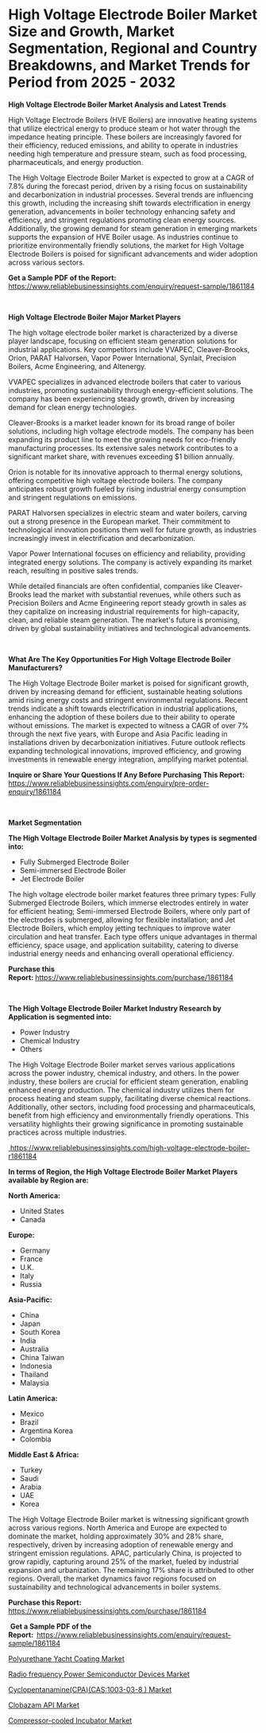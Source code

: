 <p><h1>High Voltage Electrode Boiler Market Size and Growth, Market Segmentation, Regional and Country Breakdowns, and Market Trends for Period from 2025 -  2032</h1></p><p><strong>High Voltage Electrode Boiler Market Analysis and Latest Trends</strong></p>
<p><p>High Voltage Electrode Boilers (HVE Boilers) are innovative heating systems that utilize electrical energy to produce steam or hot water through the impedance heating principle. These boilers are increasingly favored for their efficiency, reduced emissions, and ability to operate in industries needing high temperature and pressure steam, such as food processing, pharmaceuticals, and energy production.</p><p>The High Voltage Electrode Boiler Market is expected to grow at a CAGR of 7.8% during the forecast period, driven by a rising focus on sustainability and decarbonization in industrial processes. Several trends are influencing this growth, including the increasing shift towards electrification in energy generation, advancements in boiler technology enhancing safety and efficiency, and stringent regulations promoting clean energy sources. Additionally, the growing demand for steam generation in emerging markets supports the expansion of HVE Boiler usage. As industries continue to prioritize environmentally friendly solutions, the market for High Voltage Electrode Boilers is poised for significant advancements and wider adoption across various sectors.</p></p>
<p><strong>Get a Sample PDF of the Report:&nbsp;</strong> <a href="https://www.reliablebusinessinsights.com/enquiry/request-sample/1861184?utm_campaign=63&utm_medium=2&utm_source=Github&utm_content=ia&utm_term=28022025&utm_id=high-voltage-electrode-boiler">https://www.reliablebusinessinsights.com/enquiry/request-sample/1861184</a></p>
<p>&nbsp;</p>
<p><strong>High Voltage Electrode Boiler Major Market Players</strong></p>
<p><p>The high voltage electrode boiler market is characterized by a diverse player landscape, focusing on efficient steam generation solutions for industrial applications. Key competitors include VVAPEC, Cleaver-Brooks, Orion, PARAT Halvorsen, Vapor Power International, Synlait, Precision Boilers, Acme Engineering, and Altenergy.</p><p>VVAPEC specializes in advanced electrode boilers that cater to various industries, promoting sustainability through energy-efficient solutions. The company has been experiencing steady growth, driven by increasing demand for clean energy technologies.</p><p>Cleaver-Brooks is a market leader known for its broad range of boiler solutions, including high voltage electrode models. The company has been expanding its product line to meet the growing needs for eco-friendly manufacturing processes. Its extensive sales network contributes to a significant market share, with revenues exceeding $1 billion annually.</p><p>Orion is notable for its innovative approach to thermal energy solutions, offering competitive high voltage electrode boilers. The company anticipates robust growth fueled by rising industrial energy consumption and stringent regulations on emissions.</p><p>PARAT Halvorsen specializes in electric steam and water boilers, carving out a strong presence in the European market. Their commitment to technological innovation positions them well for future growth, as industries increasingly invest in electrification and decarbonization.</p><p>Vapor Power International focuses on efficiency and reliability, providing integrated energy solutions. The company is actively expanding its market reach, resulting in positive sales trends.</p><p>While detailed financials are often confidential, companies like Cleaver-Brooks lead the market with substantial revenues, while others such as Precision Boilers and Acme Engineering report steady growth in sales as they capitalize on increasing industrial requirements for high-capacity, clean, and reliable steam generation. The market's future is promising, driven by global sustainability initiatives and technological advancements.</p></p>
<p>&nbsp;</p>
<p><strong>What Are The Key Opportunities For High Voltage Electrode Boiler Manufacturers?</strong></p>
<p><p>The High Voltage Electrode Boiler market is poised for significant growth, driven by increasing demand for efficient, sustainable heating solutions amid rising energy costs and stringent environmental regulations. Recent trends indicate a shift towards electrification in industrial applications, enhancing the adoption of these boilers due to their ability to operate without emissions. The market is expected to witness a CAGR of over 7% through the next five years, with Europe and Asia Pacific leading in installations driven by decarbonization initiatives. Future outlook reflects expanding technological innovations, improved efficiency, and growing investments in renewable energy integration, amplifying market potential.</p></p>
<p><strong>Inquire or Share Your Questions If Any Before Purchasing This Report:</strong> <a href="https://www.reliablebusinessinsights.com/enquiry/pre-order-enquiry/1861184?utm_campaign=63&utm_medium=2&utm_source=Github&utm_content=ia&utm_term=28022025&utm_id=high-voltage-electrode-boiler">https://www.reliablebusinessinsights.com/enquiry/pre-order-enquiry/1861184</a></p>
<p>&nbsp;</p>
<p><strong>Market Segmentation</strong></p>
<p><strong>The High Voltage Electrode Boiler Market Analysis by types is segmented into:</strong></p>
<p><ul><li>Fully Submerged Electrode Boiler</li><li>Semi-immersed Electrode Boiler</li><li>Jet Electrode Boiler</li></ul></p>
<p><p>The high voltage electrode boiler market features three primary types: Fully Submerged Electrode Boilers, which immerse electrodes entirely in water for efficient heating; Semi-immersed Electrode Boilers, where only part of the electrodes is submerged, allowing for flexible installation; and Jet Electrode Boilers, which employ jetting techniques to improve water circulation and heat transfer. Each type offers unique advantages in thermal efficiency, space usage, and application suitability, catering to diverse industrial energy needs and enhancing overall operational efficiency.</p></p>
<p><strong>Purchase this Report:&nbsp;</strong><a href="https://www.reliablebusinessinsights.com/purchase/1861184?utm_campaign=63&utm_medium=2&utm_source=Github&utm_content=ia&utm_term=28022025&utm_id=high-voltage-electrode-boiler">https://www.reliablebusinessinsights.com/purchase/1861184</a></p>
<p>&nbsp;</p>
<p><strong>The High Voltage Electrode Boiler Market Industry Research by Application is segmented into:</strong></p>
<p><ul><li>Power Industry</li><li>Chemical Industry</li><li>Others</li></ul></p>
<p><p>The High Voltage Electrode Boiler market serves various applications across the power industry, chemical industry, and others. In the power industry, these boilers are crucial for efficient steam generation, enabling enhanced energy production. The chemical industry utilizes them for process heating and steam supply, facilitating diverse chemical reactions. Additionally, other sectors, including food processing and pharmaceuticals, benefit from high efficiency and environmentally friendly operations. This versatility highlights their growing significance in promoting sustainable practices across multiple industries.</p></p>
<p><a href="https://www.reliablebusinessinsights.com/high-voltage-electrode-boiler-r1861184?utm_campaign=63&utm_medium=2&utm_source=Github&utm_content=ia&utm_term=28022025&utm_id=high-voltage-electrode-boiler">&nbsp;https://www.reliablebusinessinsights.com/high-voltage-electrode-boiler-r1861184</a></p>
<p><strong>In terms of Region, the High Voltage Electrode Boiler Market Players available by Region are:</strong></p>
<p>
    <p> <strong> North America: </strong>
        <ul>
            <li>United States</li>
            <li>Canada</li>
        </ul>
        </p> 
    <p> <strong> Europe: </strong>
        <ul>
            <li>Germany</li>
            <li>France</li>
            <li>U.K.</li>
            <li>Italy</li>
            <li>Russia</li>
        </ul>
        </p> 
    <p> <strong> Asia-Pacific: </strong>
        <ul>
            <li>China</li>
            <li>Japan</li>
            <li>South Korea</li>
            <li>India</li>
            <li>Australia</li>
            <li>China Taiwan</li>
            <li>Indonesia</li>
            <li>Thailand</li>
            <li>Malaysia</li>
        </ul>
        </p> 
    <p> <strong> Latin America: </strong>
        <ul>
            <li>Mexico</li>
            <li>Brazil</li>
            <li>Argentina Korea</li>
            <li>Colombia</li>
        </ul>
        </p> 
    <p> <strong> Middle East & Africa: </strong>
        <ul>
            <li>Turkey</li>
            <li>Saudi</li>
            <li>Arabia</li>
            <li>UAE</li>
            <li>Korea</li>
        </ul>
    </p>
    </p>
<p><p>The High Voltage Electrode Boiler market is witnessing significant growth across various regions. North America and Europe are expected to dominate the market, holding approximately 30% and 28% share, respectively, driven by increasing adoption of renewable energy and stringent emission regulations. APAC, particularly China, is projected to grow rapidly, capturing around 25% of the market, fueled by industrial expansion and urbanization. The remaining 17% share is attributed to other regions. Overall, the market dynamics favor regions focused on sustainability and technological advancements in boiler systems.</p></p>
<p><strong>Purchase this Report: </strong><a href="https://www.reliablebusinessinsights.com/purchase/1861184?utm_campaign=63&utm_medium=2&utm_source=Github&utm_content=ia&utm_term=28022025&utm_id=high-voltage-electrode-boiler">https://www.reliablebusinessinsights.com/purchase/1861184</a></p>
<p>&nbsp;<strong>Get a Sample PDF of the Report:&nbsp;&nbsp;</strong><a href="https://www.reliablebusinessinsights.com/enquiry/request-sample/1861184?utm_campaign=63&utm_medium=2&utm_source=Github&utm_content=ia&utm_term=28022025&utm_id=high-voltage-electrode-boiler">https://www.reliablebusinessinsights.com/enquiry/request-sample/1861184</a></p>
<p><strong></strong></p>
<p><p><a href="https://github.com/barnickclara79/Market-Research-Report-List-1/blob/main/polyurethane-yacht-coating-market.md?utm_campaign=63&utm_medium=2&utm_source=Github&utm_content=ia&utm_term=28022025&utm_id=high-voltage-electrode-boiler">Polyurethane Yacht Coating Market</a></p><p><a href="https://github.com/leopardmicheal7019/Market-Research-Report-List-1/blob/main/radio-frequency-power-semiconductor-devices-market.md?utm_campaign=63&utm_medium=2&utm_source=Github&utm_content=ia&utm_term=28022025&utm_id=high-voltage-electrode-boiler">Radio frequency Power Semiconductor Devices Market</a></p><p><a href="https://github.com/berbelsagwan/Market-Research-Report-List-1/blob/main/cyclopentanaminecpacas1003-03-8-market.md?utm_campaign=63&utm_medium=2&utm_source=Github&utm_content=ia&utm_term=28022025&utm_id=high-voltage-electrode-boiler">Cyclopentanamine(CPA)(CAS:1003-03-8 ) Market</a></p><p><a href="https://github.com/tselahiara/Market-Research-Report-List-1/blob/main/clobazam-api-market.md?utm_campaign=63&utm_medium=2&utm_source=Github&utm_content=ia&utm_term=28022025&utm_id=high-voltage-electrode-boiler">Clobazam API Market</a></p><p><a href="https://github.com/waverlyam689/Market-Research-Report-List-1/blob/main/compressor-cooled-incubator-market.md?utm_campaign=63&utm_medium=2&utm_source=Github&utm_content=ia&utm_term=28022025&utm_id=high-voltage-electrode-boiler">Compressor-cooled Incubator Market</a></p></p>